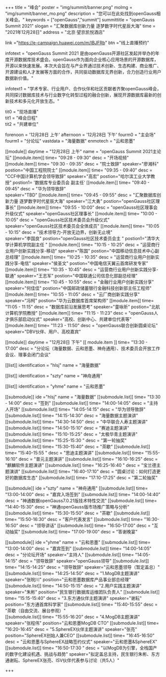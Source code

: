 +++
title = "峰会"
poster = "img/summit/banner.png"
moImg = "img/summit/banner_mo.png"
description = "您可以在此处找到openGauss相关峰会。"
keywords = ["openGauss","summit"]
summittitle = "openGauss Summit 2021"
slogan = "汇聚数据库创新力量 逐梦数字时代星辰大海"
time = "2021年12月28日"
address = "北京·望京凯悦酒店"

link ="https://e-campaign.huawei.com/m/IBJFRb"
btn ="线上直播预约"

infotext = "openGauss Summit 2021 是由openGauss开源社区发起并举办的年度开源数据库技术盛会。openGauss作为面向企业核心应用场景的开源数据库，开源以来快速发展。本次大会旨在与产业界通过技术创新、生态构建、商业推广、开源建设和人才发展等方面的合作，共同驱动数据库无界创新，合力创造行业用户数据新价值。"

infotext1 = "学术专家、行业用户、合作伙伴和社区贡献者齐聚openGauss峰会，共同探讨数据库技术与行业数字化转型过程的融合创新，展现开源数据库最新的创新技术和多元化开放生态。"

tit0 = "现场直播"  
tit1 = "峰会日程"  
tit2 = "共建单位"   

forenoon = '12月28日 上午'
afternoon = '12月28日 下午'
fourm0 = "主会场"
fourm1 = "分论坛"
vastdata = "海量数据"
enmotech = "云和恩墨"

   
[[module]] 
    daytime = "12月28日 上午"
    name = "openGauss Summit 2021主论坛"
    [[module.item]]
        time= "09:28 - 09:30"
        desc = "开场视频"
    [[module.item]]
        time= "09:30 - 09:35"
        desc = "院士致辞"
        speaker="廖湘科"
        postion="中国工程院院士"
    [[module.item]]
        time= "09:35 - 09:40"
        desc = "CCF中国计算机学会领导致辞"
        speaker="高宏"
        postion="哈尔滨工业大学教授"
        postion1= '数据库专业委员会 副主任'
    [[module.item]]
        time= "09:40 - 09:45"
        desc = "华为领导致辞"   
        speaker="TBD" 
    [[module.item]]
        time= "09:45 - 09:55"
        desc = "汇聚数据库创新力量  逐梦数字时代星辰大海"
        speaker="江大勇"
        postion="openGauss社区理事长" 
    [[module.item]]
        time= "09:55 - 10:00"
        desc = "openGauss社区理事会升级仪式" 
        speaker="openGauss社区理事长" 
    [[module.item]]
        time= "10:00 - 10:05"
        desc = "openGauss社区技术委员会升级仪式"     
        speaker="openGauss社区技术委员会全体成员" 
    [[module.item]]
        time= "10:05 - 10:15"
        desc = "技术领导力-开放无边界，创新无止境"    
        speaker="李国良"
        postion="openGauss社区技术委员会主 " 
        postion1="清华大学计算机学院副主任 " 
    [[module.item]]
        time= "10:15 - 10:25"
        desc = "运营商行业用户创新实践分享-移动"
        speaker="陈国"
        postion="中国移动信息技术中心副总经理" 
    [[module.item]]
        time= "10:25 - 10:35"
        desc = "运营商行业用户创新实践分享-电信"
        speaker="侯圣文"
        postion="中国电信天翼云首席研发专家" 
    [[module.item]]
        time= "10:35 - 10:45"
        desc = "运营商行业用户创新实践分享-联通"
        speaker="王志军"
        postion="中国联通公司信息化部副总经理" 
    [[module.item]]
        time= "10:45 - 10:55"
        desc = "金融行业用户创新实践分享"
        speaker="何佳佳" 
        postion="中国邮政储蓄银行金融科技创新部主任工程师" 
    [[module.item]]
        time= "10:55 - 11:05"
        desc = "云厂商创新实践分享"
        speaker="冯柯"
        postion="华为云数据库首席架构师" 
    [[module.item]]
        time= "11:05 - 11:15"
        desc = "数据库前沿发展思考"
        speaker="童咏昕"
        postion="北航计算机学院教授" 
    [[module.item]]
        time= "11:15 - 11:23"
        desc = "openGauss人才俱乐部启动仪式"
        speaker="高校、创新中心、共建单位代表等" 
    [[module.item]]
        time= "11:23 - 11:50"
        desc = "openGauss联合创新圆桌论坛"
        speaker="DBV伙伴、用户、高校嘉宾" 

[[module]] 
    daytime = "12月28日 下午"
    [[ module.item ]]
        time= "13:30 - 17:00"
        desc = "分论坛（海量数据、云和恩墨、神舟通用）、技术委员会开放工作会议、理事会闭门会议"
  
 

[[list]]
identification = "hlsj"
name = "海量数据"

[[list]]
identification = "szty"
name = "神舟通用"

[[list]]
identification = "yhme"
name = "云和恩墨"
 

[[submodule]]
    ide ="hlsj"
    name = "海量数据"
    [[submodule.list]]
        time= "13:30 - 14:00"
        desc = "签到" 
    [[submodule.list]]
        time= "14:00-14:05"
        desc = "主持人开场" 
    [[submodule.list]]
        time= "14:05-14:15"
        desc = "华为领导致辞" 
    [[submodule.list]]
        time= "14:15-14:30"
        desc = "海量数据主题演讲" 
    [[submodule.list]]
        time= "14:30-14:50"
        desc = "中华联合人寿主题演讲" 
    [[submodule.list]]
        time= "14:50-15:10"
        desc = "赛迪主题演讲" 
    [[submodule.list]]
        time= "15:10-15:25"
        desc = "太极华青主题演讲" 
    [[submodule.list]]
        time= "15:25-15:30 "
        desc = "第一轮抽奖" 
    [[submodule.list]]
        time= "15:30-15:40"
        desc = "茶歇" 
    [[submodule.list]]
        time= "15:40-15:55 "
        desc = "思迪主题演讲" 
    [[submodule.list]]
        time= "15:55-16:10"
        desc = "普元主题演讲" 
    [[submodule.list]]
        time= "16:10-16:25"
        desc = "麒麟软件主题演讲" 
    [[submodule.list]]
        time= "16:25-16:40 "
        desc = "宝兰德主题演讲" 
    [[submodule.list]]
        time= "16:40-17:10"
        desc = "圆桌讨论：如何打造更好的数据库生态" 
    [[submodule.list]]
        time= "17:10-17:25"
        desc = "第二轮抽奖" 


[[submodule]]
    ide ="szty"
    name = "神舟通用"
    [[submodule.list]]
        time= "13:00-14:00"
        desc = "嘉宾入场签到" 
    [[submodule.list]]
        time= "14:00-14:40"
        desc = "神通数据openGauss7.0.21版技术特性交流" 
    [[submodule.list]]
        time= "14:40-15:30"
        desc = "神通openGauss版市场推广策略与分析" 
    [[submodule.list]]
        time= "15:30-15:50"
        desc = "茶歇" 
    [[submodule.list]]
        time= "15:50-16:30"
        desc = "客户代表发言" 
    [[submodule.list]]
        time= "16:30-16:50"
        desc = "领导讲话" 
    [[submodule.list]]
        time= "16:50-17:00"
        desc = "互动抽奖" 
    [[submodule.list]]
        time= "17:00-19:00"
        desc = "答谢晚宴" 


[[submodule]]
    ide ="yhme"
    name = "云和恩墨"
    [[submodule.list]]
        time= "13:00-14:00"
        desc = "嘉宾签到" 
    [[submodule.list]]
        time= "14:00-14:05"
        desc = "分论坛开场" 
        speaker="主持人"
    [[submodule.list]]
        time= "14:05-14:15"
        desc = "领导致辞" 
        speaker="openGauss领导"
    [[submodule.list]]
        time= "14:15-14:25"
        desc = "领导致辞" 
        speaker="云和恩墨领导（暂定盖总）"
    [[submodule.list]]
        time= "14:25-14:50"
        desc = "1.MogDB主题演讲" 
        speaker="张皖川"
        position="云和恩墨数据库产品事业部总经理"
    [[submodule.list]]
        time= "14:50-15:15"
        desc = "2.用户实践主题演讲" 
        speaker="朱彬"
        position="民生银行数据库运维团队负责人"
    [[submodule.list]]
        time= "15:15-15:40"
        desc = "3.东方通伙伴主题演讲" 
        speaker="谢耘"
        position="东方通首席科学家"
    [[submodule.list]]
        time= "15:40-15:55"
        desc = "茶歇（自由交流、展台参观）"  
    [[submodule.list]]
        time= "15:55-16:20"
        desc = "4.MogDB主题演讲" 
        speaker="张程伟"
        position="云和恩墨MogDB CTO"
    [[submodule.list]]
        time= "16:20-16:45"
        desc = "5.SphereEX伙伴主题演讲" 
        speaker="张亮"
        position="SphereEX创始人兼CEO"
    [[submodule.list]]
        time= "16:45-16:50"
        desc = "云和恩墨与SphereEX战略签约仪式" 
        speaker="云和恩墨&SphereEX"
    [[submodule.list]]
        time= "16:50-17:30	"
        desc = "以MogDB为引擎，全栈国产的数字化建设机遇、挑战与趋势" 
        speaker="拟定盖总主持，民生银行朱彬、东方通谢耘、SphereEX张亮、ISV伙伴代表参与讨论（共5人）"




+++

 